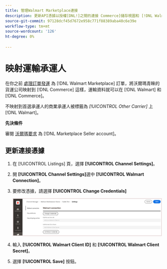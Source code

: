 ```yaml
---
title: 管理Walmart Marketplace連接
description: 更新API憑據以授權[DNL!]之間的連接 Commerce]儲存視圖和 [!DNL Walmart Marketplace]。 連接是連接Commerce產品清單並同步Commerce和Walmart之間的庫存、價格、訂單和發運資料所必需的。
source-git-commit: 97128dcf45d7672e958c771f88389aba40c6e39e
workflow-type: tm+mt
source-wordcount: '126'
ht-degree: 0%

---
```



# 映射運輸承運人

在你之前 [處理訂單發運](process-orders.md#ship-an-order) 為 [!DNL Walmart Marketplace] 訂單，將沃爾瑪青睞的貨運公司映射到 [!DNL Commerce] 這樣，運輸資料就可以在 [!DNL Walmart] 和 [!DNL Commerce]。

不映射到首選承運人的商業承運人被標籤為 *[!UICONTROL Other Carrier]* 上 [!DNL Walmart]。

**先決條件**

審閱 [沃爾瑪要求](walmart-requirements.md) 為 [!DNL Marketplace Seller account]。

## 更新連接憑據

1. 在 [!UICONTROL Listings] 頁，選擇 **[!UICONTROL Channel Settings]**。

1. 開 **[!UICONTROL Channel Settings]**&#x200B;選中 **[!UICONTROL Walmart Connection]**。

1. 要修改憑據，請選擇 **[!UICONTROL Change Credentials]**

   ![更新Walmart API憑據以授權連接](assets/update-connection-credentials.png)

1. 輸入 **[!UICONTROL Walmart Client ID]** 和 **[!UICONTROL Walmart Client Secret]**。

1. 選擇 **[!UICONTROL Save]** 按鈕。
